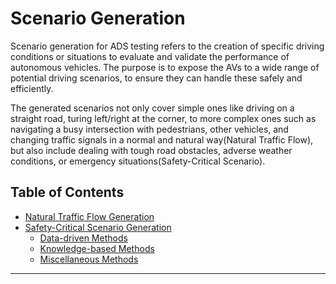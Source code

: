 # Scenario Generation 

Scenario generation for ADS testing refers to the creation of specific driving conditions or situations to evaluate and validate the performance of autonomous vehicles. The purpose is to expose the AVs to a wide range of potential driving scenarios, to ensure they can handle these safely and efficiently.

The generated scenarios not only cover simple ones like driving on a straight road, turing left/right at the corner, to more complex ones such as navigating a busy intersection with pedestrians, other vehicles, and changing traffic signals in a normal and natural way(Natural Traffic Flow), but also include dealing with tough road obstacles, adverse weather conditions, or emergency situations(Safety-Critical Scenario). 



## Table of Contents
* [Natural Traffic Flow Generation](traffic_flow/README.md)
* [Safety-Critical Scenario Generation](SCSG/README.md)
  * [Data-driven Methods](SCSG/data_driven/README.md)
  * [Knowledge-based Methods](SCSG/knowledge_based/README.md)
  * [Miscellaneous Methods](SCSG/miscellaneous/README.md)

---

